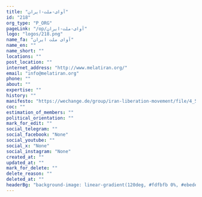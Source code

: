 ```yaml
---
title: "آوای-ملت-ایران"
id: "218"
org_type: "P_ORG"
pageLink: "/op/آوای-ملت-ایران"
logo: "logos/218.png"
name_fa: "آوای ملت ایران"
name_en: ""
name_short: ""
locations: ""
post_location: ""
internet_address: "http://www.melatiran.org/"
email: "info@melatiran.org"
phone: ""
about: ""
expertise: ""
history: ""
manifesto: "https://wechange.de/group/iran-liberation-movement/file/4_5834474653686434151pdf/download/4_5834474653686434151.pdf"
coc: ""
estimation_of_members: ""
political_orientation: ""
mark_for_edit: ""
social_telegram: ""
social_facebook: "None"
social_youtube: ""
social_x: "None"
social_instagram: "None"
created_at: ""
updated_at: ""
mark_for_delete: ""
delete_reason: ""
deleted_at: ""
headerBg: "background-image: linear-gradient(120deg, #fdfbfb 0%, #ebedee 100%);"
---
```

